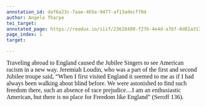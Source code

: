 ```yaml
---
annotation_id: daf6a23c-7aae-465e-9477-af13adecf70d
author: Angela Tharpe
tei_target: 
annotated_page: https://readux.io/iiif/23628489-f27b-4e4d-a76f-8d81a313effe/canvas/23628489-f27b-4e4d-a76f-8d81a313effe_MSS0921-B030-F009-I001-P002-PROD.jpg
page_index: 1
target: 

---
```

<p class="MsoNormal" style="margin: 0in; font-size: 12pt; font-family: Calibri, sans-serif;"><span style="font-family: Garamond, serif;">Traveling abroad to England caused the Jubilee Singers to see American racism in a new way. Jeremiah Loudin, who was a part of the first and second Jubilee troupe said, &ldquo;When I first visited England it seemed to me as if I had always been walking about blind before. We were astonished to find such freedom there, such an absence of race prejudice&hellip;I am an enthusiastic American, but there is no place for Freedom like England&rdquo; (Seroff 136).</span></p>